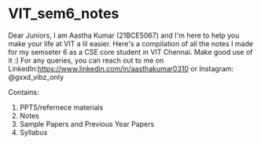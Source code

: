 # VIT_sem6_notes

Dear Juniors,
I am Aastha Kumar (21BCE5067) and I'm here to help you make your life at VIT a lil easier. Here's a compilation of all the notes I made for my semseter 6 as a CSE core student in VIT Chennai. Make good use of it :) For any queries, you can reach out to me on LinkedIn:https://www.linkedin.com/in/aasthakumar0310 or Instagram: @gxxd_vibz_only

Contains:
1) PPTS/refernece materials
2) Notes
3) Sample Papers and Previous Year Papers
4) Syllabus

   
